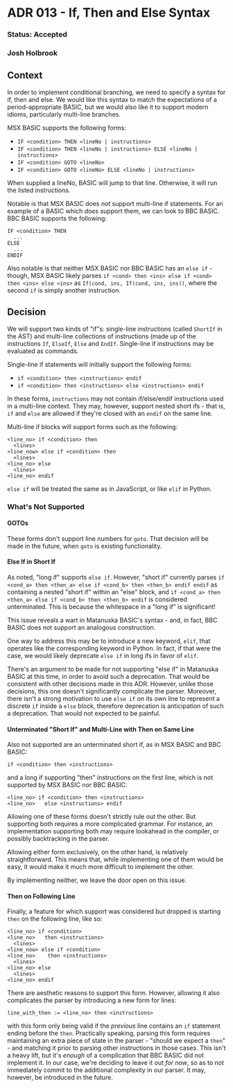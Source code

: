 # ADR 013 - If, Then and Else Syntax
### Status: Accepted
### Josh Holbrook

## Context

In order to implement conditional branching, we need to specify a syntax
for if, then and else. We would like this syntax to match the expectations of
a period-appropriate BASIC, but we would also like it to support modern idioms,
particularly multi-line branches.

MSX BASIC supports the following forms:

- `IF <condition> THEN <lineNo | instructions>`
- `IF <condition> THEN <lineNo | instructions> ELSE <lineNo | instructions>`
- `IF <condition> GOTO <lineNo>`
- `IF <condition> GOTO <lineNo> ELSE <lineNo | instructions>`

When supplied a lineNo, BASIC will jump to that line. Otherwise, it will run
the listed instructions.

Notable is that MSX BASIC does *not* support multi-line if statements.
For an example of a BASIC which *does* support them, we can look to BBC BASIC.
BBC BASIC supports the following:

```
IF <condition> THEN
  ...
ELSE
  ...
ENDIF
```

Also notable is that neither MSX BASIC nor BBC BASIC has an `else if` - though,
MSX BASIC likely parses `if <cond> then <ins> else if <cond> then <ins> else <ins>`
as `If(cond, ins, If(cond, ins, ins))`, where the second `if` is simply another
instruction.

## Decision

We will support two kinds of "if"s: single-line instructions (called `ShortIf`
in the AST) and multi-line collections of instructions (made up of the
instructions `If`, `ElseIf`, `Else` and `EndIf`. Single-line if instructions
may be evaluated as commands.

Single-line if statements will initially support the following forms:

- `if <condition> then <instructions> endif`
- `if <condition> then <instructions> else <instructions> endif`

In these forms, `instructions` may not contain if/else/endif instructions
used in a multi-line context. They may, however, support nested short ifs -
that is, `if` and `else` are allowed if they're closed with an `endif` on the
same line.

Multi-line if blocks will support forms such as the following:

```
<line_no> if <condition> then
  <lines>
<line_now> else if <condition> then
  <lines>
<line_no> else
  <lines>
<line_no> endif
```

`else if` will be treated the same as in JavaScript, or like `elif` in Python.

### What's Not Supported

#### GOTOs

These forms don't support line numbers for `goto`. That decision will be made
in the future, when `goto` is existing functionality.

#### Else If in Short If

As noted, "long if" supports `else if`. However, "short if" currently parses
`if <cond_a> then <then_a> else if <cond_b> then <then_b> endif endif` as
containing a nested "short if" within an "else" block, and
`if <cond_a> then <then_a> else if <cond_b> then <then_b> endif` is considered
unterminated. This is because the whitespace in a "long if" is significant!

This issue reveals a wart in Matanuska BASIC's syntax - and, in fact, BBC
BASIC does not support an analogous construction.

One way to address this may be to introduce a new keyword, `elif`, that
operates like the corresponding keyword in Python. In fact, if that were the
case, we would likely deprecate `else if` in long ifs in favor of `elif`.

There's an argument to be made for not supporting "else if" in Matanuska
BASIC at this time, in order to avoid such a deprecation. That would be
consistent with other decisions made in this ADR. However, unlike those
decisions, this one doesn't significantly complicate the parser. Moreover,
there isn't a strong motivation to use `else if` on its own line to
represent a discrete `if` inside a `else` block, therefore deprecation is
anticipation of such a deprecation. That would 
not expected to be painful.

#### Unterminated "Short If" and Multi-Line with Then on Same Line

Also not supported are an unterminated short if, as in MSX BASIC and BBC BASIC:

```basic
if <condition> then <instructions>
```

and a long if supporting "then" instructions on the first line, which is not
supported by MSX BASIC nor BBC BASIC:

```basic
<line_no> if <condition> then <instructions>
<line_no>   else <instructions> endif
```

Allowing one of these forms doesn't strictly rule out the other. But supporting
both requires a more complicated grammar. For instance, an implementation
supporting both may require lookahead in the compiler, or possibly backtracking
in the parser.

Allowing either form exclusively, on the other hand, is relatively
straightforward. This means that, while implementing one of them would be
easy, it would make it much more difficult to implement the other.

By implementing neither, we leave the door open on this issue.

#### Then on Following Line

Finally, a feature for which support was considered but dropped is starting
`then` on the following line, like so:

```
<line_no> if <condition>
<line_no>   then <instructions>
  <lines>
<line_now> else if <condition>
<line_no>    then <instructions>
  <lines>
<line_no> else
  <lines>
<line_no> endif
```

There are aesthetic reasons to support this form. However, allowing it also
complicates the parser by introducing a new form for lines:

```
line_with_then := <line_no> then <instructions>
```

with this form only being valid if the *previous* line contains an `if`
statement ending before the `then`. Practically speaking, parsing this form
requires maintaining an extra piece of state in the parser - "should we expect
a `then`" - and matching it prior to parsing other instructions in those cases.
This isn't a heavy lift, but it's *enough* of a complication that BBC BASIC
did not implement it. In our case, we're deciding to leave it out *for now*, so
as to not immediately commit to the additional complexity in our parser. It
may, however, be introduced in the future.
